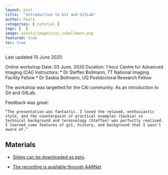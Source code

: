 ```yaml
---
layout: post
title:  "Introduction to Git and GitLab"
author: Paula
categories: [ tutorial ]
tags: [  ]
image: assets/images/cai_ssbollmann.png
featured: true
toc: true
---
```


Last updated 10 June 2020

Online workshop
Date: 03 June, 2020
Duration: 1 hour
Centre for Advanced Imaging (CAI)
Instructors:
    * Dr Steffen Bollmann, 7T National Imaging Facility Fellow
    * Dr Saskia Bollmann, UQ Postdoctoral Research Fellow

The workshop was targetted for the CAI community. As an introduction to Git and GitLab.

Feedback was great:

    “The presentation was fantastic. I loved the relaxed, enthusiastic style, and the counterpoint of practical examples (Saskia) vs technical background and terminology (Steffen) was perfectly realised. I learned some features of git, history, and background that I wasn't aware of.”

## Materials

* [Slides can be downloaded as pptx](_posts\2020UQ\CAIGit\CAI-gitlab.pptx).

* [The recording is available through AARNet](https://uqz.zoom.us/rec/share/yugqJo7wq29ORs_0yxDUZ_4qIY3Eaaa81igY-vEOn00gVaJSsKW5ipTf-9PlBKCq)
